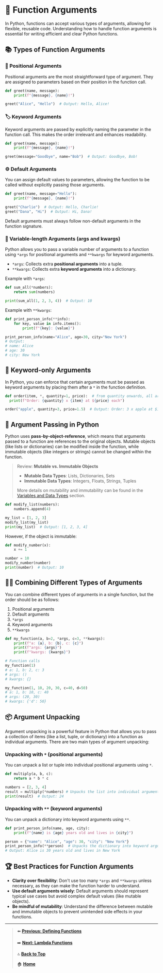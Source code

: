 # 🎯 Function Arguments

In Python, functions can accept various types of arguments, allowing for flexible, reusable code. Understanding how to handle function arguments is essential for writing efficient and clear Python functions.

## 📚 Types of Function Arguments

### 📌 Positional Arguments

Positional arguments are the most straightforward type of argument. They are assigned to parameters based on their position in the function call.

```python
def greet(name, message):
    print(f"{message}, {name}!")

greet("Alice", "Hello")  # Output: Hello, Alice!
```

### 🏷️ Keyword Arguments

Keyword arguments are passed by explicitly naming the parameter in the function call. This makes the order irrelevant and enhances readability.

```python
def greet(name, message):
    print(f"{message}, {name}!")

greet(message="Goodbye", name="Bob")  # Output: Goodbye, Bob!
```

### ⚙️ Default Arguments

You can assign default values to parameters, allowing the function to be called without explicitly passing those arguments.

```python
def greet(name, message="Hello"):
    print(f"{message}, {name}!")

greet("Charlie")  # Output: Hello, Charlie!
greet("Dana", "Hi")  # Output: Hi, Dana!
```

Default arguments must always follow non-default arguments in the function signature.

### 🌟 Variable-length Arguments (args and kwargs)

Python allows you to pass a variable number of arguments to a function using `*args` for positional arguments and `**kwargs` for keyword arguments.

- `*args`: Collects extra **positional arguments** into a tuple.
- `**kwargs`: Collects extra **keyword arguments** into a dictionary.

Example with `*args`:

```python
def sum_all(*numbers):
    return sum(numbers)

print(sum_all(1, 2, 3, 4))  # Output: 10
```

Example with `**kwargs`:

```python
def print_person_info(**info):
    for key, value in info.items():
        print(f"{key}: {value}")

print_person_info(name="Alice", age=30, city="New York")
# Output:
# name: Alice
# age: 30
# city: New York
```

## 🔑 Keyword-only Arguments

In Python, you can enforce that certain arguments must be passed as keyword arguments by placing them after a `*` in the function definition.

```python
def order(item, *, quantity=1, price):  # from quantity onwards, all arguments must be passed as keywords
  print(f"Order: {quantity} x {item} at ${price} each")

order("apple", quantity=3, price=1.5)  # Output: Order: 3 x apple at $1.5 each
```

## 🔄 Argument Passing in Python

Python uses **pass-by-object-reference**, which means that arguments passed to a function are references to the original objects. Mutable objects (like lists or dictionaries) can be modified inside the function, while immutable objects (like integers or strings) cannot be changed within the function.

> Review: **Mutable vs. Immutable Objects**
>
> - **Mutable Data Types**: Lists, Dictionaries, Sets
> - **Immutable Data Types**: Integers, Floats, Strings, Tuples
>
> More details on mutability and immutability can be found in the [Variables and Data Types](../basics/variables-and-data-types.md) section.

```python
def modify_list(numbers):
    numbers.append(4)

my_list = [1, 2, 3]
modify_list(my_list)
print(my_list)  # Output: [1, 2, 3, 4]
```

However, if the object is immutable:

```python
def modify_number(x):
    x += 1

number = 10
modify_number(number)
print(number)  # Output: 10
```

## ⛓️‍💥 Combining Different Types of Arguments

You can combine different types of arguments in a single function, but the order should be as follows:

1. Positional arguments
2. Default arguments
3. `*args`
4. Keyword arguments
5. `**kwargs`

```python
def my_function(a, b=2, *args, c=3, **kwargs):
    print(f"a: {a}, b: {b}, c: {c}")
    print(f"args: {args}")
    print(f"kwargs: {kwargs}")

# Function calls
my_function(1)  
# a: 1, b: 2, c: 3
# args: ()
# kwargs: {}

my_function(1, 10, 20, 30, c=40, d=50)
# a: 1, b: 10, c: 40
# args: (20, 30)
# kwargs: {'d': 50}
```

## 📦 Argument Unpacking

Argument unpacking is a powerful feature in Python that allows you to pass a collection of items (like a list, tuple, or dictionary) into a function as individual arguments. There are two main types of argument unpacking:

### Unpacking with `*` (positional arguments)

You can unpack a list or tuple into individual positional arguments using `*`.

```python
def multiply(a, b, c):
    return a * b * c

numbers = [2, 3, 4]
result = multiply(*numbers) # Unpacks the list into individual arguments
print(result)  # Output: 24
```

### Unpacking with `**` (keyword arguments)

You can unpack a dictionary into keyword arguments using `**`.

```python
def print_person_info(name, age, city):
    print(f"{name} is {age} years old and lives in {city}")

person = {"name": "Alice", "age": 30, "city": "New York"}
print_person_info(**person)  # Unpacks the dictionary into keyword arguments
# Output: Alice is 30 years old and lives in New York
```

## 🏆 Best Practices for Function Arguments

- **Clarity over flexibility**: Don't use too many `*args` and `**kwargs` unless necessary, as they can make the function harder to understand.
- **Use default arguments wisely**: Default arguments should represent typical use cases but avoid complex default values (like mutable objects).
- **Be mindful of mutability**: Understand the difference between mutable and immutable objects to prevent unintended side effects in your functions.

---

> ⬅️ **[Previous: Defining Functions](./defining-functions.md)**
>
> ➡️ **[Next: Lambda Functions](./lambda-functions.md)**
>
> 🔝 **[Back to Top](#-function-arguments)**
>
> 🏠 **[Home](../README.md)**
